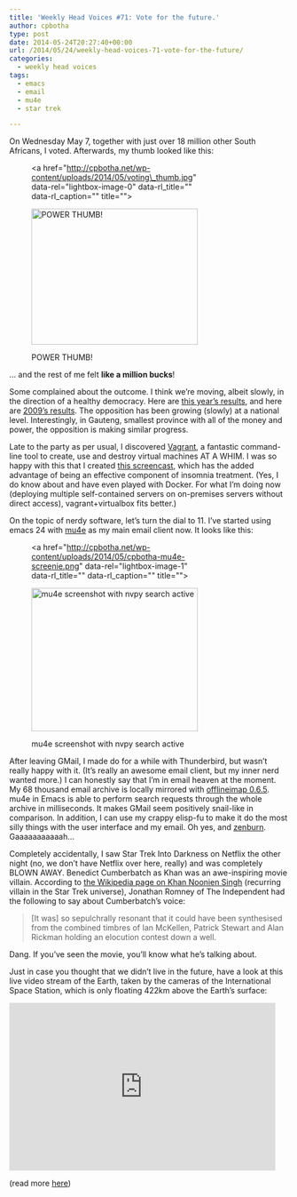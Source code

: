 ```yaml
---
title: 'Weekly Head Voices #71: Vote for the future.'
author: cpbotha
type: post
date: 2014-05-24T20:27:40+00:00
url: /2014/05/24/weekly-head-voices-71-vote-for-the-future/
categories:
  - weekly head voices
tags:
  - emacs
  - email
  - mu4e
  - star trek

---
```

On Wednesday May 7, together with just over 18 million other South Africans, I voted. Afterwards, my thumb looked like this:<figure id="attachment_1873" aria-describedby="caption-attachment-1873" style="width: 300px" class="wp-caption aligncenter"><a href="http://cpbotha.net/wp-content/uploads/2014/05/voting\_thumb.jpg" data-rel="lightbox-image-0" data-rl\_title="" data-rl_caption="" title="">

<img data-attachment-id="1873" data-permalink="https://cpbotha.net/2014/05/24/weekly-head-voices-71-vote-for-the-future/voting_thumb/" data-orig-file="https://cpbotha.net/wp-content/uploads/2014/05/voting_thumb.jpg" data-orig-size="1024,838" data-comments-opened="1" data-image-meta="{&quot;aperture&quot;:&quot;2.65&quot;,&quot;credit&quot;:&quot;&quot;,&quot;camera&quot;:&quot;Nexus 4&quot;,&quot;caption&quot;:&quot;&quot;,&quot;created_timestamp&quot;:&quot;1399484141&quot;,&quot;copyright&quot;:&quot;&quot;,&quot;focal_length&quot;:&quot;4.6&quot;,&quot;iso&quot;:&quot;100&quot;,&quot;shutter_speed&quot;:&quot;0.016666666666667&quot;,&quot;title&quot;:&quot;&quot;}" data-image-title="voting_thumb" data-image-description="" data-medium-file="https://cpbotha.net/wp-content/uploads/2014/05/voting_thumb-300x245.jpg" data-large-file="https://cpbotha.net/wp-content/uploads/2014/05/voting_thumb.jpg" class="size-medium wp-image-1873" src="http://cpbotha.net/wp-content/uploads/2014/05/voting_thumb-300x245.jpg" alt="POWER THUMB!" width="300" height="245" srcset="https://cpbotha.net/wp-content/uploads/2014/05/voting_thumb-300x245.jpg 300w, https://cpbotha.net/wp-content/uploads/2014/05/voting_thumb-535x437.jpg 535w, https://cpbotha.net/wp-content/uploads/2014/05/voting_thumb.jpg 1024w" sizes="(max-width: 300px) 85vw, 300px" /></a><figcaption id="caption-attachment-1873" class="wp-caption-text">POWER THUMB!</figcaption></figure> 

&#8230; and the rest of me felt **like a million bucks**!

Some complained about the outcome. I think we&#8217;re moving, albeit slowly, in the direction of a healthy democracy. Here are [this year&#8217;s results][1], and here are [2009&#8217;s results][2]. The opposition has been growing (slowly) at a national level. Interestingly, in Gauteng, smallest province with all of the money and power, the opposition is making similar progress.

Late to the party as per usual, I discovered [Vagrant][3], a fantastic command-line tool to create, use and destroy virtual machines AT A WHIM. I was so happy with this that I created <a title="vagrant screencast" href="http://youtu.be/sY0wNgTpEOg" data-rel="lightbox-video-0">this screencast</a>, which has the added advantage of being an effective component of insomnia treatment. (Yes, I do know about and have even played with Docker. For what I&#8217;m doing now (deploying multiple self-contained servers on on-premises servers without direct access), vagrant+virtualbox fits better.)

On the topic of nerdy software, let&#8217;s turn the dial to 11. I&#8217;ve started using emacs 24 with [mu4e][4] as my main email client now. It looks like this:<figure id="attachment_1875" aria-describedby="caption-attachment-1875" style="width: 300px" class="wp-caption aligncenter"><a href="http://cpbotha.net/wp-content/uploads/2014/05/cpbotha-mu4e-screenie.png" data-rel="lightbox-image-1" data-rl\_title="" data-rl\_caption="" title="">

<img data-attachment-id="1875" data-permalink="https://cpbotha.net/2014/05/24/weekly-head-voices-71-vote-for-the-future/cpbotha-mu4e-screenie/" data-orig-file="https://cpbotha.net/wp-content/uploads/2014/05/cpbotha-mu4e-screenie.png" data-orig-size="848,732" data-comments-opened="1" data-image-meta="{&quot;aperture&quot;:&quot;0&quot;,&quot;credit&quot;:&quot;&quot;,&quot;camera&quot;:&quot;&quot;,&quot;caption&quot;:&quot;&quot;,&quot;created_timestamp&quot;:&quot;0&quot;,&quot;copyright&quot;:&quot;&quot;,&quot;focal_length&quot;:&quot;0&quot;,&quot;iso&quot;:&quot;0&quot;,&quot;shutter_speed&quot;:&quot;0&quot;,&quot;title&quot;:&quot;&quot;}" data-image-title="cpbotha-mu4e-screenie" data-image-description="" data-medium-file="https://cpbotha.net/wp-content/uploads/2014/05/cpbotha-mu4e-screenie-300x258.png" data-large-file="https://cpbotha.net/wp-content/uploads/2014/05/cpbotha-mu4e-screenie.png" class="size-medium wp-image-1875" src="http://cpbotha.net/wp-content/uploads/2014/05/cpbotha-mu4e-screenie-300x258.png" alt="mu4e screenshot with nvpy search active" width="300" height="258" srcset="https://cpbotha.net/wp-content/uploads/2014/05/cpbotha-mu4e-screenie-300x258.png 300w, https://cpbotha.net/wp-content/uploads/2014/05/cpbotha-mu4e-screenie-535x461.png 535w, https://cpbotha.net/wp-content/uploads/2014/05/cpbotha-mu4e-screenie.png 848w" sizes="(max-width: 300px) 85vw, 300px" /></a><figcaption id="caption-attachment-1875" class="wp-caption-text">mu4e screenshot with nvpy search active</figcaption></figure> 

After leaving GMail, I made do for a while with Thunderbird, but wasn&#8217;t really happy with it. (It&#8217;s really an awesome email client, but my inner nerd wanted more.) I can honestly say that I&#8217;m in email heaven at the moment. My 68 thousand email archive is locally mirrored with [offlineimap 0.6.5][5]. mu4e in Emacs is able to perform search requests through the whole archive in milliseconds. It makes GMail seem positively snail-like in comparison. In addition, I can use my crappy elisp-fu to make it do the most silly things with the user interface and my email. Oh yes, and [zenburn][6]. Gaaaaaaaaaaah&#8230;

Completely accidentally, I saw Star Trek Into Darkness on Netflix the other night (no, we don&#8217;t have Netflix over here, really) and was completely BLOWN AWAY. Benedict Cumberbatch as Khan was an awe-inspiring movie villain. According to [the Wikipedia page on Khan Noonien Singh][7] (recurring villain in the Star Trek universe), Jonathan Romney of The Independent had the following to say about Cumberbatch&#8217;s voice:

> [It was] so sepulchrally resonant that it could have been synthesised from the combined timbres of Ian McKellen, Patrick Stewart and Alan Rickman holding an elocution contest down a well.

Dang. If you&#8217;ve seen the movie, you&#8217;ll know what he&#8217;s talking about.

Just in case you thought that we didn&#8217;t live in the future, have a look at this live video stream of the Earth, taken by the cameras of the International Space Station, which is only floating 422km above the Earth&#8217;s surface:

<iframe style="border: 0px none transparent;" src="http://www.ustream.tv/embed/17074538?v=3&wmode=direct" width="480" height="302" frameborder="0" scrolling="no"></iframe>

(read more [here][8])

 [1]: http://www.news24.com/Elections/results
 [2]: http://www.news24.com/Elections/results#year=2009
 [3]: http://vagrantup.com/
 [4]: http://www.djcbsoftware.nl/code/mu/mu4e.html
 [5]: http://offlineimap.org/
 [6]: http://slinky.imukuppi.org/zenburnpage/
 [7]: http://en.wikipedia.org/wiki/Khan_Noonien_Singh
 [8]: http://www.ustream.tv/channel/iss-hdev-payload